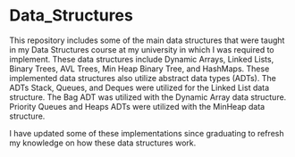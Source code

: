 # Data_Structures
This repository includes some of the main data structures that were taught in my Data Structures course at my university in which I was required to implement. These data structures include Dynamic Arrays, 
Linked Lists, Binary Trees, AVL Trees, Min Heap Binary Tree, and HashMaps. These implemented data structures also utilize abstract data types (ADTs). The ADTs Stack, Queues, and Deques were 
utilized for the Linked List data structure. The Bag ADT was utilized with the Dynamic Array data structure. Priority Queues and Heaps ADTs were utilized with the MinHeap data structure. 

I have updated some of these implementations since graduating to refresh my knowledge on how these data structures work.  

